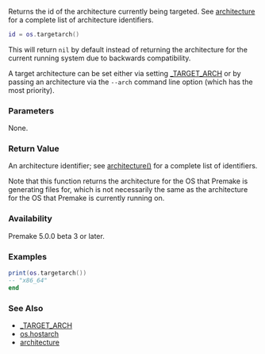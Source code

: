 Returns the id of the architecture currently being targeted.
See [architecture](architecture.md) for a complete list of architecture identifiers.

```lua
id = os.targetarch()
```

This will return `nil` by default instead of returning the architecture for the current running
system due to backwards compatibility.

A target architecture can be set either via setting [_TARGET_ARCH](globals/premake_TARGET_ARCH.md) or
by passing an architecture via the `--arch` command line option (which has the most priority).


### Parameters ###

None.


### Return Value ###

An architecture identifier; see [architecture()](architecture.md) for a complete list of identifiers.

Note that this function returns the architecture for the OS that Premake is generating files for, which is not necessarily the same as the architecture for the OS that Premake is currently running on.


### Availability ###

Premake 5.0.0 beta 3 or later.


### Examples ###

```lua
print(os.targetarch())
-- "x86_64"
end
```


### See Also ###

* [_TARGET_ARCH](globals/premake_TARGET_ARCH.md)
* [os.hostarch](os/os.hostarch.md)
* [architecture](architecture.md)
